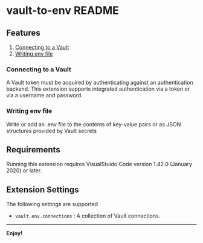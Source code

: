 # vault-to-env README

## Features

1. [Connecting to a Vault](#connecting-to-a-vault)
2. [Writing env file](#writing-env-file)

### Connecting to a Vault

A Vault token must be acquired by authenticating against an authentication backend. This extension supports integrated authentication via a token or via a username and password.

### Writing env file

Write or add an .env file to the contents of key-value pairs or as JSON structures provided by Vault secrets

## Requirements

Running this extension requires VisualStuido Code version 1.42.0 (January 2020) or later.

## Extension Settings

The following settings are supported

* `vault.env.connections` : A collection of Vault connections.

-----------------------------------------------------------------------------------------------------------

**Enjoy!**
